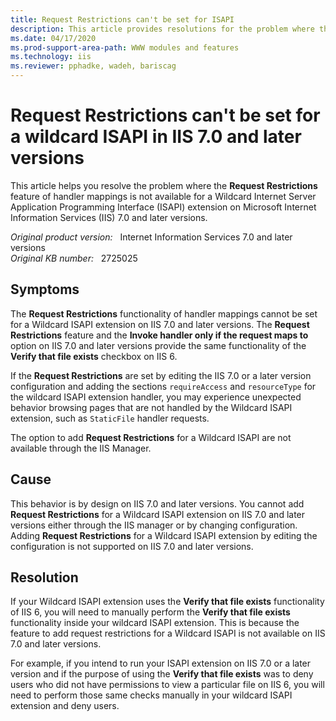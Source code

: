 ```yaml
---
title: Request Restrictions can't be set for ISAPI
description: This article provides resolutions for the problem where the Request Restrictions functionality not working for Wildcard ISAPI extension.
ms.date: 04/17/2020
ms.prod-support-area-path: WWW modules and features
ms.technology: iis
ms.reviewer: pphadke, wadeh, bariscag
---
```

# Request Restrictions can't be set for a wildcard ISAPI in IIS 7.0 and later versions

This article helps you resolve the problem where the **Request Restrictions** feature of handler mappings is not available for a Wildcard Internet Server Application Programming Interface (ISAPI) extension on Microsoft Internet Information Services (IIS) 7.0 and later versions.

_Original product version:_ &nbsp; Internet Information Services 7.0 and later versions  
_Original KB number:_ &nbsp; 2725025

## Symptoms

The **Request Restrictions** functionality of handler mappings cannot be set for a Wildcard ISAPI extension on IIS 7.0 and later versions. The **Request Restrictions** feature and the  **Invoke handler only if the request maps to** option on IIS 7.0 and later versions provide the same functionality of the **Verify that file exists** checkbox on IIS 6.

If the **Request Restrictions** are set by editing the IIS 7.0 or a later version configuration and adding the sections `requireAccess` and `resourceType` for the wildcard ISAPI extension handler, you may experience unexpected behavior browsing pages that are not handled by the Wildcard ISAPI extension, such as `StaticFile` handler requests.

The option to add **Request Restrictions** for a Wildcard ISAPI are not available through the IIS Manager.

## Cause

This behavior is by design on IIS 7.0 and later versions. You cannot add **Request Restrictions** for a Wildcard ISAPI extension on IIS 7.0 and later versions either through the IIS manager or by changing configuration. Adding **Request Restrictions** for a Wildcard ISAPI extension by editing the configuration is not supported on IIS 7.0 and later versions.

## Resolution

If your Wildcard ISAPI extension uses the **Verify that file exists** functionality of IIS 6, you will need to manually perform the **Verify that file exists** functionality inside your wildcard ISAPI extension. This is because the feature to add request restrictions for a Wildcard ISAPI is not available on IIS 7.0 and later versions.

For example, if you intend to run your ISAPI extension on IIS 7.0 or a later version and if the purpose of using the **Verify that file exists** was to deny users who did not have permissions to view a particular file on IIS 6, you will need to perform those same checks manually in your wildcard ISAPI extension and deny users.
